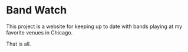 # Band Watch
This project is a website for keeping up to date with bands playing at my favorite venues in Chicago.

That is all.
